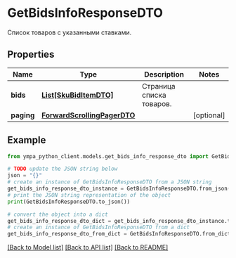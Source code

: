 # GetBidsInfoResponseDTO

Список товаров с указанными ставками.

## Properties

Name | Type | Description | Notes
------------ | ------------- | ------------- | -------------
**bids** | [**List[SkuBidItemDTO]**](SkuBidItemDTO.md) | Страница списка товаров. | 
**paging** | [**ForwardScrollingPagerDTO**](ForwardScrollingPagerDTO.md) |  | [optional] 

## Example

```python
from ympa_python_client.models.get_bids_info_response_dto import GetBidsInfoResponseDTO

# TODO update the JSON string below
json = "{}"
# create an instance of GetBidsInfoResponseDTO from a JSON string
get_bids_info_response_dto_instance = GetBidsInfoResponseDTO.from_json(json)
# print the JSON string representation of the object
print(GetBidsInfoResponseDTO.to_json())

# convert the object into a dict
get_bids_info_response_dto_dict = get_bids_info_response_dto_instance.to_dict()
# create an instance of GetBidsInfoResponseDTO from a dict
get_bids_info_response_dto_from_dict = GetBidsInfoResponseDTO.from_dict(get_bids_info_response_dto_dict)
```
[[Back to Model list]](../README.md#documentation-for-models) [[Back to API list]](../README.md#documentation-for-api-endpoints) [[Back to README]](../README.md)


